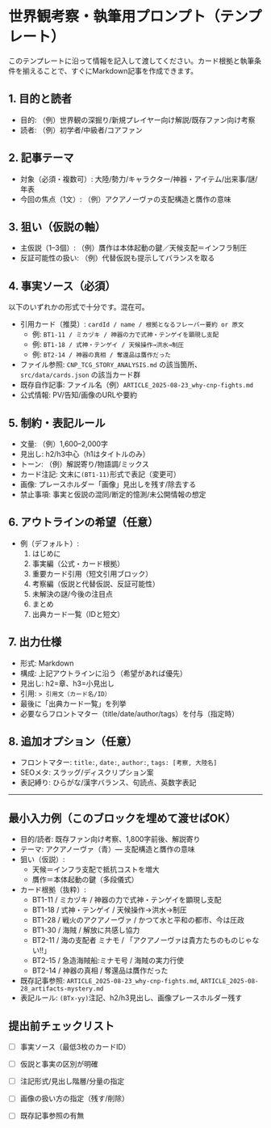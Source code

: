# 世界観考察・執筆用プロンプト（テンプレート）

このテンプレートに沿って情報を記入して渡してください。カード根拠と執筆条件を揃えることで、すぐにMarkdown記事を作成できます。

## 1. 目的と読者
- 目的: （例）世界観の深掘り/新規プレイヤー向け解説/既存ファン向け考察
- 読者: （例）初学者/中級者/コアファン

## 2. 記事テーマ
- 対象（必須・複数可）: 大陸/勢力/キャラクター/神器・アイテム/出来事/謎/年表
- 今回の焦点（1文）: （例）アクアノーヴァの支配構造と贋作の意味

## 3. 狙い（仮説の軸）
- 主仮説（1–3個）: （例）贋作は本体起動の鍵／天候支配＝インフラ制圧
- 反証可能性の扱い: （例）代替仮説も提示してバランスを取る

## 4. 事実ソース（必須）
以下のいずれかの形式で十分です。混在可。
- 引用カード（推奨）: `cardId / name / 根拠となるフレーバー要約 or 原文`
  - 例: `BT1-11 / ミカヅキ / 神器の力で式神・テンゲイを顕現し支配`
  - 例: `BT1-18 / 式神・テンゲイ / 天候操作→洪水→制圧`
  - 例: `BT2-14 / 神器の真相 / 奪還品は贋作だった`
- ファイル参照: `CNP_TCG_STORY_ANALYSIS.md` の該当箇所、`src/data/cards.json` の該当カード群
- 既存自作記事: ファイル名（例）`ARTICLE_2025-08-23_why-cnp-fights.md`
- 公式情報: PV/告知/画像のURLや要約

## 5. 制約・表記ルール
- 文量: （例）1,600–2,000字
- 見出し: h2/h3中心（h1はタイトルのみ）
- トーン: （例）解説寄り/物語調/ミックス
- カード注記: 文末に`(BT1-11)`形式で表記（変更可）
- 画像: プレースホルダー「画像」見出しを残す/除去する
- 禁止事項: 事実と仮説の混同/断定的憶測/未公開情報の想定

## 6. アウトラインの希望（任意）
- 例（デフォルト）:
  1) はじめに
  2) 事実編（公式・カード根拠）
  3) 重要カード引用（短文引用ブロック）
  4) 考察編（仮説と代替仮説、反証可能性）
  5) 未解決の謎/今後の注目点
  6) まとめ
  7) 出典カード一覧（IDと短文）

## 7. 出力仕様
- 形式: Markdown
- 構成: 上記アウトラインに沿う（希望があれば優先）
- 見出し: h2=章、h3=小見出し
- 引用: `> 引用文（カード名/ID）`
- 最後に「出典カード一覧」を列挙
- 必要ならフロントマター（title/date/author/tags）を付与（指定時）

## 8. 追加オプション（任意）
- フロントマター: `title:`, `date:`, `author:`, `tags: [考察, 大陸名]`
- SEOメタ: スラッグ/ディスクリプション案
- 表記縛り: ひらがな/漢字バランス、句読点、英数字表記

---

## 最小入力例（このブロックを埋めて渡せばOK）

- 目的/読者: 既存ファン向け考察、1,800字前後、解説寄り
- テーマ: アクアノーヴァ（青）— 支配構造と贋作の意味
- 狙い（仮説）:
  - 天候＝インフラ支配で抵抗コストを増大
  - 贋作＝本体起動の鍵（多段儀式）
- カード根拠（抜粋）:
  - BT1-11 / ミカヅキ / 神器の力で式神・テンゲイを顕現し支配
  - BT1-18 / 式神・テンゲイ / 天候操作→洪水→制圧
  - BT1-28 / 戦火のアクアノーヴァ / かつて水と平和の都市、今は圧政
  - BT1-30 / 海賊 / 解放に共感し協力
  - BT2-11 / 海の支配者 ミナモ / 「アクアノーヴァは貴方たちのものじゃない!!」
  - BT2-15 / 急造海賊船:ミナモ号 / 海賊の実力行使
  - BT2-14 / 神器の真相 / 奪還品は贋作だった
- 既存記事参照: `ARTICLE_2025-08-23_why-cnp-fights.md`, `ARTICLE_2025-08-28_artifacts-mystery.md`
- 表記ルール: `(BTx-yy)`注記、h2/h3見出し、画像プレースホルダー残す

## 提出前チェックリスト
- [ ] 事実ソース（最低3枚のカードID）
- [ ] 仮説と事実の区別が明確
- [ ] 注記形式/見出し階層/分量の指定
- [ ] 画像の扱い方の指定（残す/削除）
- [ ] 既存記事参照の有無

